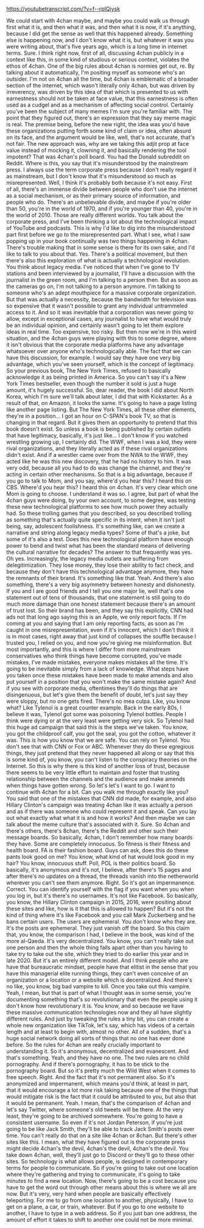 https://youtubetranscript.com/?v=f--rplQjysk

 We could start with 4chan maybe, and maybe you could walk us through first what it is, and then what it was, and then what it is now, if it's anything, because I did get the sense as well that this happened already. Something else is happening now, and I don't know what it is, but whatever it was you were writing about, that's five years ago, which is a long time in internet terms. Sure. I think right now, first of all, discussing 4chan publicly in a context like this, in some kind of studious or serious context, violates the ethos of 4chan. One of the big rules about 4chan is normies get out, re. By talking about it automatically, I'm positing myself as someone who's an outsider. I'm not on 4chan all the time, but 4chan is emblematic of a broader section of the internet, which wasn't literally only 4chan, but was driven by irreverency, was driven by this idea of that which is presented to us with earnestness should not be taken at face value, that this earnestness is often used as a cudgel and as a mechanism of affecting social control. Certainly you've been the subject of many memes I'm sure you're familiar with. The point that they figured out, there's an expression that they say meme magic is real. The premise being, before the new right, the idea was you'd have these organizations putting forth some kind of claim or idea, often absurd on its face, and the argument would be like, well, that's not accurate, that's not fair. The new approach was, why are we taking this adjit prop at face value instead of mocking it, clowning it, and basically rendering the tool impotent? That was 4chan's poll board. You had the Donald subreddit on Reddit. Where is this, you say that it's misunderstood by the mainstream press. I always use the term corporate press because I don't really regard it as mainstream, but I don't know that it's misunderstood so much as misrepresented. Well, I think it's probably both because it's not easy. First of all, there's an immense divide between people who don't use the internet as a social mechanism, or as their primary source of information, and people who do. There's an unbelievable divide, and maybe if you're older than 50, you're in the world of 1970, and if you're younger than 40, you're in the world of 2010. Those are really different worlds. You talk about the corporate press, and I've been thinking a lot about the technological impact of YouTube and podcasts. This is why I'd like to dig into the misunderstood part first before we go to the misrepresented part. What I see, what I saw popping up in your book continually was two things happening in 4chan. There's trouble making that in some sense is there for its own sake, and I'd like to talk to you about that. Yes. There's a political movement, but then there's also this exploration of what is actually a technological revolution. You think about legacy media. I've noticed that when I've gone to TV stations and been interviewed by a journalist, I'll have a discussion with the journalist in the green room, and I'm talking to a person then. But as soon as the cameras go on, I'm not talking to a person anymore. I'm talking to someone who's an adept mouthpiece for a massive corporate organization. But that was actually a necessity, because the bandwidth for television was so expensive that it wasn't possible to grant any individual untrammeled access to it. And so it was inevitable that a corporation was never going to allow, except in exceptional cases, any journalist to have what would truly be an individual opinion, and certainly wasn't going to let them explore ideas in real time. Too expensive, too risky. But then now we're in this weird situation, and the 4chan guys were playing with this to some degree, where it isn't obvious that the corporate media platforms have any advantage whatsoever over anyone who's technologically able. The fact that we can have this discussion, for example. I would say they have one very big advantage, which you've seen yourself, which is the concept of legitimacy. So your previous book, The New York Times, refused to basically acknowledge it as being printed in America. So you can't say it's a New York Times bestseller, even though the number it sold is just a huge amount, it's hugely successful. So, dear reader, the book I did about North Korea, which I'm sure we'll talk about later, I did that with Kickstarter. As a result of that, on Amazon, it looks the same. It's going to have a page listing like another page listing. But The New York Times, all these other elements, they're in a position... I got an hour on C-SPAN's book TV, so that is changing in that regard. But it gives them an opportunity to pretend that this book doesn't exist. So unless a book is being published by certain outlets that have legitimacy, basically, it's just like... I don't know if you watched wrestling growing up, I certainly did. The WWF, when I was a kid, they were rival organizations, and they literally acted as if these rival organizations didn't exist. And if a wrestler came over from the NWA to the WWF, they acted like he was this new discovery, that he had no history to him. It was very odd, because all you had to do was change the channel, and they're acting in certain other mechanisms. So that is a big advantage, because if you go to talk to Mom, and you say, where'd you hear this? I heard this on CBS. Where'd you hear this? I heard this on 4chan. It's very clear which one Mom is going to choose. I understand it was so. I agree, but part of what the 4chan guys were doing, by your own account, to some degree, was testing these new technological platforms to see how much power they actually had. So these trolling games that you described, so you described trolling as something that's actually quite specific in its intent, when it isn't just being, say, adolescent foolishness. It's something like, can we create a narrative and string along legacy media types? Some of that's a joke, but some of it's also a test. Does this new technological platform have enough power to bend and twist what has been the standard means of delivering the cultural narrative for decades? The answer to that frequently was yes. Oh yes. Increasingly, the legacy media outlets are suffering from delegitimization. They lose money, they lose their ability to fact check, and because they don't have this technological advantage anymore, they have the remnants of their brand. It's something like that. Yeah. And there's also something, there's a very big asymmetry between honesty and dishonesty. If you and I are good friends and I tell you one major lie, well that's one statement out of tens of thousands, that one statement is still going to do much more damage than one honest statement because there's an amount of trust lost. So their brand has been, and they say this explicitly, CNN had ads not that long ago saying this is an Apple, we only report facts. If I'm coming at you and saying that I am only reporting facts, as soon as I'm caught in one misrepresentation, even if it's innocent, which I don't think it is in most cases, right away that just kind of collapses the souffle because I trusted you, I relied on you, and now you're giving me misinformation. But most importantly, and this is where I differ from more mainstream conservatives who think things have become corrupted, you've made mistakes, I've made mistakes, everyone makes mistakes all the time. It's going to be inevitable simply from a lack of knowledge. What steps have you taken once these mistakes have been made to make amends and also put yourself in a position that you won't make the same mistake again? And if you see with corporate media, oftentimes they'll do things that are disingenuous, but let's give them the benefit of doubt, let's just say they were sloppy, but no one gets fired. There's no mea culpa. Like, you know what? Like Tylenol is a great counter example. Back in the early 80s, I believe it was, Tylenol got some was poisoning Tylenol bottles. People I think were dying or at the very least were getting very sick. So Tylenol had this huge ad campaign that said this is the steps we've taken. You know, you got the childproof calf, you got the seal, you got the cotton, whatever it was. This is how you know that we are safe. You can rely on Tylenol. You don't see that with CNN or Fox or ABC. Whenever they do these egregious things, they just pretend that they never happened all along or say that this is some kind of, you know, you can't listen to the conspiracy theories on the Internet. So this is why there is this kind of another loss of trust, because there seems to be very little effort to maintain and foster that trusting relationship between the channels and the audience and make amends when things have gotten wrong. So let's let's I want to go. I want to continue with 4chan for a bit. Can you walk me through exactly like you? You said that one of the mistakes that CNN did made, for example, and also Hillary Clinton's campaign was treating 4chan like it was actually a person and as if there was someone who could represent it and speak. Can you lay out what exactly what what it is and how it works? And then maybe we can talk about the meme culture that's associated with it. Sure. So 4chan and there's others, there's 8chan, there's the Reddit and other such their message boards. So basically, 4chan, I don't remember how many boards they have. Some are completely innocuous. So fitness is their fitness and health board. FA is their fashion board. Guys can ask, does this do these pants look good on me? You know, what kind of hat would look good in my hair? You know, innocuous stuff. Poll, POL is their politics board. So basically, it's anonymous and it's not, I believe, after there's 15 pages and after there's no updates on a thread, the threads vanish into the netherworld wherever you can't see them anymore. Right. So it's got an impermanence. Correct. You can identify yourself with the flag if you want when you when you log in, but it's there's no usernames. It's not like Facebook. So basically, you know, the Hillary Clinton campaign in 2015, 2016, were positing about these sites and like, how is it that this is allowed to happen? But it's not the kind of thing where it's like Facebook and you call Mark Zuckerberg and he bans certain users. The users are ephemeral. You don't know who they are. It's the posts are ephemeral. They just vanish off the board. So this claim that, you know, the comparison I had, I believe in the book, was kind of the more al-Qaeda. It's very decentralized. You know, you can't really take out one person and then the whole thing falls apart other than you having to take try to take out the site, which they tried to do earlier this year and in late 2020. But it's an entirely different model. And I think people who are have that bureaucratic mindset, people have that elitist in the sense that you have this managerial elite running things, they can't even conceive of an organization or a location or a website which is decentralized. And there's no like, you know, big bad vampire to kill. Once you take out this vampire. Yeah, I mean, but that is part of what I thought was in some sense, you're documenting something that's so revolutionary that even the people using it don't know how revolutionary it is. You know, and so because we have these massive communication technologies now and they all have slightly different rules. And just by tweaking the rules a tiny bit, you can create a whole new organization like TikTok, let's say, which has videos of a certain length and at least to begin with, almost no other. All of a sudden, that's a huge social network doing all sorts of things that no one has ever done before. So the rules for 4chan are really crucially important to understanding it. So it's anonymous, decentralized and evanescent. And that's something. Yeah, and they have no one. The two rules are no child pornography. And if there's pornography, it has to be stick to the pornography board. But so it's pretty much the Wild West when it comes to free speech. Right. And the fact that it's not permanent also. So it's anonymized and impermanent, which means you'd think, at least in part, that it would encourage a lot more risk taking because one of the things that would mitigate risk is the fact that it could be attributed to you, but also that it would be permanent. Yeah. I mean, that's the comparison of 4chan and let's say Twitter, where someone's old tweets will be there. At the very least, they're going to be archived somewhere. You're going to have a consistent username. So even if it's not Jordan Peterson, if you're just going to be like Jack Smith, they'll be able to track Jack Smith's posts over time. You can't really do that on a site like 4chan or 8chan. But there's other sites like this. I mean, what they have figured out is the corporate press might decide 4chan's the devil, 4chan's the devil, 4chan's the devil. You take down 4chan, well, they'll just go to Discord or they'll go to these other sites. So technology is what allows people, is designed in contemporary terms for people to communicate. So if you're going to take out one location where they're gathering and trying to communicate, it's going to take minutes to find a new location. Now, there's going to be a cost because you have to get the word out through other means about this is where we all are now. But it's very, very hard when people are basically effectively teleporting. For me to go from one location to another, physically, I have to get on a plane, a car, or train, whatever. But if you go to one website to another, I have to type in a web address. So if you just ban one address, the amount of effort it takes to shift to another one could not be more minimal.